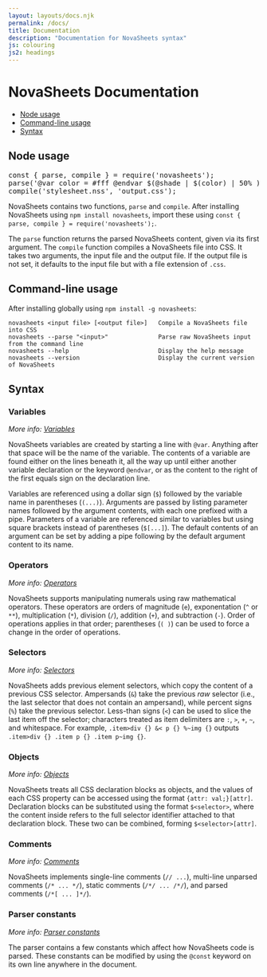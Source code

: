 ```yaml
---
layout: layouts/docs.njk
permalink: /docs/
title: Documentation
description: "Documentation for NovaSheets syntax"
js: colouring
js2: headings
---
```

# NovaSheets Documentation
- [Node usage](#node-usage)
- [Command-line usage](#command-line-usage)
- [Syntax](#syntax)

## Node usage

<pre class="code">
<span class="js-keyword">const</span> { <span class="js-function">parse</span>, <span class="js-function">compile</span> } = <span class="js-function">require</span>(<span class="js-string">'novasheets'</span>);
<span class="js-function">parse</span>(<span class="js-string">'@var color = #fff @endvar $(@shade | $(color) | 50% )'</span>); <span class="comment">// "#7f7f7f"</span>
<span class="js-function">compile</span>(<span class="js-string">'stylesheet.nss'</span>, <span class="js-string">'output.css'</span>);
</pre>

NovaSheets contains two functions, `parse` and `compile`. After installing NovaSheets using `npm install novasheets`, import these using `const { parse, compile } = require('novasheets');`.

The `parse` function returns the parsed NovaSheets content, given via its first argument.
The `compile` function compiles a NovaSheets file into CSS. It takes two arguments, the input file and the output file. If the output file is not set, it defaults to the input file but with a file extension of `.css`.

## Command-line usage

After installing globally using `npm install -g novasheets`:

```
novasheets <input file> [<output file>]   Compile a NovaSheets file into CSS
novasheets --parse "<input>"              Parse raw NovaSheets input from the command line
novasheets --help                         Display the help message
novasheets --version                      Display the current version of NovaSheets
```

## Syntax

### Variables
*More info: [Variables](/docs/variables)*

NovaSheets variables are created by starting a line with `@var`. Anything after that space will be the name of the variable. The contents of a variable are found either on the lines beneath it, all the way up until either another variable declaration or the keyword `@endvar`, or as the content to the right of the first equals sign on the declaration line.

Variables are referenced using a dollar sign (`$`) followed by the variable name in parentheses (`(...)`). Arguments are passed by listing parameter names followed by the argument contents, with each one prefixed with a pipe.
Parameters of a variable are referenced similar to variables but using square brackets instead of parentheses (`$[...]`). The default contents of an argument can be set by adding a pipe following by the default argument content to its name.

### Operators
*More info: [Operators](/docs/operators)*

NovaSheets supports manipulating numerals using raw mathematical operators. These operators are orders of magnitude (`e`), exponentation (`^` or `**`), multiplication (`*`), division (`/`), addition (`+`), and subtraction (`-`). Order of operations applies in that order; parentheses (`( )`) can be used to force a change in the order of operations.

### Selectors
*More info: [Selectors](/docs/selectors)*

NovaSheets adds previous element selectors, which copy the content of a previous CSS selector. Ampersands (`&`) take the previous *raw* selector (i.e., the last selector that does not contain an ampersand), while percent signs (`%`) take the previous selector.
Less-than signs (`<`) can be used to slice the last item off the selector; characters treated as item delimiters are `:`, `>`, `+`, `~`, and whitespace. For example, `.item>div {} &< p {} %~img {}` outputs `.item>div {} .item p {} .item p~img {}`.

### Objects
*More info: [Objects](/docs/objects)*

NovaSheets treats all CSS declaration blocks as objects, and the values of each CSS property can be accessed using the format `{attr: val;}[attr]`. Declaration blocks can be substituted using the format `$<selector>`, where the content inside refers to the full selector identifier attached to that declaration block. These two can be combined, forming `$<selector>[attr]`.

### Comments
*More info: [Comments](/docs/comments)*

NovaSheets implements single-line comments (`// ...`), multi-line unparsed comments (`/* ... */`), static comments (`/*/ ... /*/`), and parsed comments (`/*[ ... ]*/`).

### Parser constants
*More info: [Parser constants](/docs/constants)*

The parser contains a few constants which affect how NovaSheets code is parsed. These constants can be modified by using the `@const` keyword on its own line anywhere in the document.